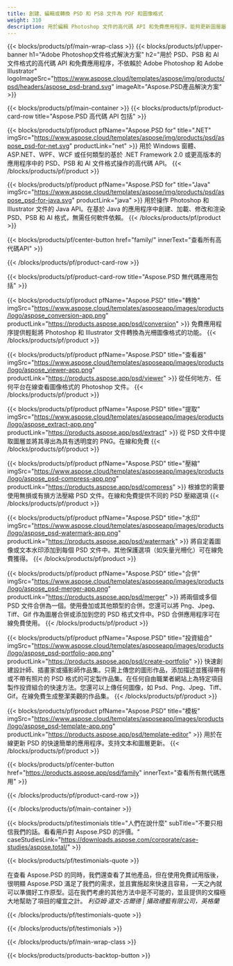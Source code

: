 ```yaml
---
title: 創建、編輯或轉換 PSD 和 PSB 文件為 PDF 和圖像格式
weight: 310
description: 用於編輯​​ Photoshop 文件的高代碼 API 和免費應用程序。能夠更新圖層屬性，添加水印旋轉比例翻轉裁剪抖動光柵轉換。
---
```


{{< blocks/products/pf/main-wrap-class >}}
{{< blocks/products/pf/upper-banner h1="Adobe Photoshop文件格式解決方案" h2="用於 PSD、PSB 和 AI 文件格式的高代碼 API 和免費應用程序，不依賴於 Adob​​e Photoshop 和 Adob​​e Illustrator" logoImageSrc="https://www.aspose.cloud/templates/aspose/img/products/psd/headers/aspose_psd-brand.svg" imageAlt="Aspose.PSD產品解決方案" >}}

{{< blocks/products/pf/main-container >}}
{{< blocks/products/pf/product-card-row title="Aspose.PSD 高代碼 API 包括" >}}

{{< blocks/products/pf/product pfName="Aspose.PSD for" title=".NET" imgSrc="https://www.aspose.cloud/templates/aspose/img/products/psd/aspose_psd-for-net.svg" productLink="net" >}}
用於 Windows 窗體、ASP.NET、WPF、WCF 或任何類型的基於 .NET Framework 2.0 或更高版本的應用程序中的 PSD、PSB 和 AI 文件格式操作的高代碼 API。
{{< /blocks/products/pf/product >}}

{{< blocks/products/pf/product pfName="Aspose.PSD for" title="Java" imgSrc="https://www.aspose.cloud/templates/aspose/img/products/psd/aspose_psd-for-java.svg" productLink="java" >}}
用於操作 Photoshop 和 Illustrator 文件的 Java API。在基於 Java 的應用程序中創建、加載、修改和渲染 PSD、PSB 和 AI 格式，無需任何軟件依賴。
{{< /blocks/products/pf/product >}}

{{< blocks/products/pf/center-button href="family/" innerText="查看所有高代碼API" >}}

{{< /blocks/products/pf/product-card-row >}}

{{< blocks/products/pf/product-card-row title="Aspose.PSD 無代碼應用包括" >}}

{{< blocks/products/pf/product pfName="Aspose.PSD" title="轉換" imgSrc="https://www.aspose.cloud/templates/asposeapp/images/products/logo/aspose_conversion-app.png" productLink="https://products.aspose.app/psd/conversion" >}}
免費應用程序提供輕鬆將 Photoshop 和 Illustrator 文件轉換為光柵圖像格式的功能。
{{< /blocks/products/pf/product >}}

{{< blocks/products/pf/product pfName="Aspose.PSD" title="查看器" imgSrc="https://www.aspose.cloud/templates/asposeapp/images/products/logo/aspose_viewer-app.png" productLink="https://products.aspose.app/psd/viewer" >}}
從任何地方、任何平台在線查看圖像格式的 Photoshop 文件。
{{< /blocks/products/pf/product >}}

{{< blocks/products/pf/product pfName="Aspose.PSD" title="提取" imgSrc="https://www.aspose.cloud/templates/asposeapp/images/products/logo/aspose_extract-app.png" productLink="https://products.aspose.app/psd/extract" >}}
從 PSD 文件中提取圖層並將其導出為具有透明度的 PNG。在線和免費
{{< /blocks/products/pf/product >}}

{{< blocks/products/pf/product pfName="Aspose.PSD" title="壓縮" imgSrc="https://www.aspose.cloud/templates/asposeapp/images/products/logo/aspose_psd-compress-app.png" productLink="https://products.aspose.app/psd/compress" >}}
根據您的需要使用無損或有損方法壓縮 PSD 文件。在線和免費提供不同的 PSD 壓縮選項
{{< /blocks/products/pf/product >}}

{{< blocks/products/pf/product pfName="Aspose.PSD" title="水印" imgSrc="https://www.aspose.cloud/templates/asposeapp/images/products/logo/aspose_psd-watermark-app.png" productLink="https://products.aspose.app/psd/watermark" >}}
將自定義圖像或文本水印添加到每個 PSD 文件中。其他保護選項（如矢量光柵化）可在線免費獲得。
{{< /blocks/products/pf/product >}}

{{< blocks/products/pf/product pfName="Aspose.PSD" title="合併" imgSrc="https://www.aspose.cloud/templates/asposeapp/images/products/logo/aspose_psd-merger-app.png" productLink="https://products.aspose.app/psd/merger" >}}
將兩個或多個 PSD 文件合併為一個。使用疊加或其他類型的合併。您還可以將 Png、Jpeg、Tiff、Gif 作為圖層合併或添加到您的 PSD 格式文件中。PSD 合併應用程序可在線免費使用。
{{< /blocks/products/pf/product >}}

{{< blocks/products/pf/product pfName="Aspose.PSD" title="投資組合" imgSrc="https://www.aspose.cloud/templates/asposeapp/images/products/logo/aspose_psd-portfolio-app.png" productLink="https://products.aspose.app/psd/create-portfolio" >}}
快速創建設計師、插畫家或攝影師作品集。只需上傳您的圖形作品，添加描述並獲得帶有或不帶有照片的 PSD 格式的可定製作品集。在任何自由職業者網站上為特定項目製作投資組合的快速方法。您還可以上傳任何圖像，如 Psd、Png、Jpeg、Tiff、Gif。在線免費生成整潔美觀的作品集。
{{< /blocks/products/pf/product >}}

{{< blocks/products/pf/product pfName="Aspose.PSD" title="模板" imgSrc="https://www.aspose.cloud/templates/asposeapp/images/products/logo/aspose_psd-template-app.png" productLink="https://products.aspose.app/psd/template-editor" >}}
用於在線更新 PSD 的快速簡單的應用程序。支持文本和圖層更新。
{{< /blocks/products/pf/product >}}

{{< blocks/products/pf/center-button href="https://products.aspose.app/psd/family" innerText="查看所有無代碼應用" >}}

{{< /blocks/products/pf/product-card-row >}}

{{< /blocks/products/pf/main-container >}}

{{< blocks/products/pf/testimonials title="人們在說什麼" subTitle="不要只相信我們的話。看看用戶對 Aspose.PSD 的評價。" caseStudiesLink="https://downloads.aspose.com/corporate/case-studies/aspose.total/" >}}

{{< blocks/products/pf/testimonials-quote >}}
<p class="first">
 在查看 Aspose.PSD 的同時，我們還查看了其他產品，但在使用免費試用版後，很明顯 Aspose.PSD 滿足了我們的需求，並且實施起來快速且容易，一天之內就可以準備好工作原型。這在我們考慮的其他方法中是不可能的，並且提供的文檔極大地幫助了項目的權宜之計。
 <em>
  利亞姆·道文-古爾德 | 攝政禮籃有限公司，英格蘭
 </em>
</p>

{{< /blocks/products/pf/testimonials-quote >}}

{{< /blocks/products/pf/testimonials >}}

{{< /blocks/products/pf/main-wrap-class >}}

{{< blocks/products/products-backtop-button >}}
